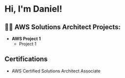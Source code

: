 <h1>Hi, I'm Daniel! </h1>

<h2>👨‍💻 AWS Solutions Architect Projects:</h2>

- <b>AWS Project 1</b>
  - Project 1

<h2>Certifications</h2>

- AWS Certified Solutions Architect Associate


<!--
**joshmadakor1/joshmadakor1** is a ✨ _special_ ✨ repository because its `README.md` (this file) appears on your GitHub profile.

Here are some ideas to get you started:

- 🔭 I’m currently working on ...
- 🌱 I’m currently learning ...
- 👯 I’m looking to collaborate on ...
- 🤔 I’m looking for help with ...
- 💬 Ask me about ...
- 📫 How to reach me: ...
- 😄 Pronouns: ...
- ⚡ Fun fact: ...
-->
